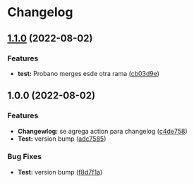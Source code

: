 # Changelog

## [1.1.0](https://github.com/Destroy-Youth/sso-login/compare/v1.0.0...v1.1.0) (2022-08-02)


### Features

* **test:** Probano merges esde otra rama ([cb03d9e](https://github.com/Destroy-Youth/sso-login/commit/cb03d9ee72bcba2c5fdcfcba7f3807ca37bbf44e))

## 1.0.0 (2022-08-02)


### Features

* **Changewlog:** se agrega action para changelog ([c4de758](https://github.com/Destroy-Youth/sso-login/commit/c4de75812fdc5d07e1e0ffd7d16fa452216a045e))
* **Test:** version bump ([adc7585](https://github.com/Destroy-Youth/sso-login/commit/adc75852a4f886d3916963537d77be67547a0fef))


### Bug Fixes

* **Test:** version bump ([f8d7f1a](https://github.com/Destroy-Youth/sso-login/commit/f8d7f1acba222cbb7e4639571b6da6118c734aca))
